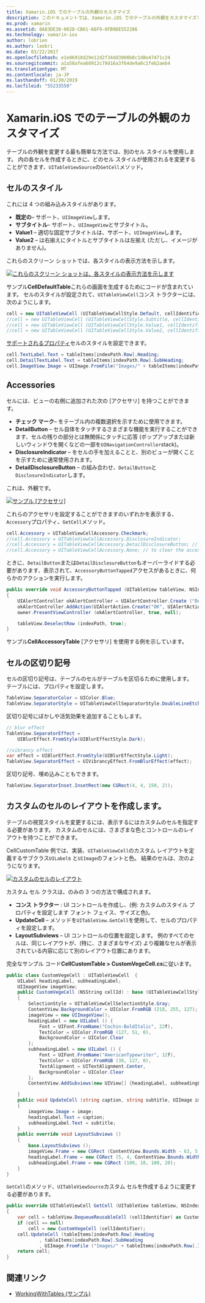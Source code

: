 ```yaml
---
title: Xamarin.iOS でのテーブルの外観のカスタマイズ
description: このドキュメントでは、Xamarin.iOS でのテーブルの外観をカスタマイズする方法について説明します。 これは、セルのスタイル、[アクセサリ]、セルの区切り記号、およびカスタムのセルのレイアウトについて説明します。
ms.prod: xamarin
ms.assetid: 8A83DE38-0028-CB61-66F9-0FB9DE552286
ms.technology: xamarin-ios
author: lobrien
ms.author: laobri
ms.date: 03/22/2017
ms.openlocfilehash: e1e86918d29e12d2f34dd3008b8c1d8e47471c24
ms.sourcegitcommit: a1a58afea68912c79d16a3f64de9a0c1feb2aeb4
ms.translationtype: MT
ms.contentlocale: ja-JP
ms.lasthandoff: 01/30/2019
ms.locfileid: "55233550"
---
```

# <a name="customizing-a-tables-appearance-in-xamarinios"></a>Xamarin.iOS でのテーブルの外観のカスタマイズ

テーブルの外観を変更する最も簡単な方法では、別のセル スタイルを使用します。 内の各セルを作成するときに、どのセル スタイルが使用されるを変更することができます、`UITableViewSource`の`GetCell`メソッド。

## <a name="cell-styles"></a>セルのスタイル

これには 4 つの組み込みスタイルがあります。

-  **既定の**– サポート、`UIImageView`します。
-  **サブタイトル**– サポート、`UIImageView`とサブタイトル。
-  **Value1** – 適切な固定サブタイトルは、サポート、`UIImageView`します。
-  **Value2** – は右揃えにタイトルとサブタイトルは左揃え (ただし、イメージがありません)。


これらのスクリーン ショットでは、各スタイルの表示方法を示します。

 [![](customizing-table-appearance-images/image7.png "これらのスクリーン ショットは、各スタイルの表示方法を示します")](customizing-table-appearance-images/image7.png#lightbox)

サンプル**CellDefaultTable**これらの画面を生成するためにコードが含まれています。 セルのスタイルが設定されて、`UITableViewCell`コンス トラクターには、次のようにします。

```csharp
cell = new UITableViewCell (UITableViewCellStyle.Default, cellIdentifier);
//cell = new UITableViewCell (UITableViewCellStyle.Subtitle, cellIdentifier);
//cell = new UITableViewCell (UITableViewCellStyle.Value1, cellIdentifier);
//cell = new UITableViewCell (UITableViewCellStyle.Value2, cellIdentifier);
```

[サポートされるプロパティ](xref:UIKit.UITableViewCell)セルのスタイルを設定できます。

```csharp
cell.TextLabel.Text = tableItems[indexPath.Row].Heading;
cell.DetailTextLabel.Text = tableItems[indexPath.Row].SubHeading;
cell.ImageView.Image = UIImage.FromFile("Images/" + tableItems[indexPath.Row].ImageName); // don't use for Value2
```

## <a name="accessories"></a>Accessories

セルには、ビューの右側に追加された次の [アクセサリ] を持つことができます。

-   **チェック マーク**– をテーブル内の複数選択を示すために使用できます。
-   **DetailButton** – セル自体をタッチするさまざまな機能を実行することができます、セルの残りの部分とは無関係にタッチに応答 (ポップアップまたは新しいウィンドウを開くなどの一部を`UINavigationController`stack)。
-   **DisclosureIndicator** – をセルの手を加えることと、別のビューが開くことを示すために通常使用されます。
-   **DetailDisclosureButton** – の組み合わせ、`DetailButton`と`DisclosureIndicator`します。


これは、外観です。

 [![](customizing-table-appearance-images/image8.png "サンプル [アクセサリ]")](customizing-table-appearance-images/image8.png#lightbox)

これらのアクセサリを設定することができますのいずれかを表示する、`Accessory`プロパティ、`GetCell`メソッド。

```csharp
cell.Accessory = UITableViewCellAccessory.Checkmark;
//cell.Accessory = UITableViewCellAccessory.DisclosureIndicator;
//cell.Accessory = UITableViewCellAccessory.DetailDisclosureButton; // implement AccessoryButtonTapped
//cell.Accessory = UITableViewCellAccessory.None; // to clear the accessory
```

ときに、`DetailButton`または`DetailDisclosureButton`もオーバーライドする必要があります、表示されて、`AccessoryButtonTapped`アクセスがあるときに、何らかのアクションを実行します。

```csharp
public override void AccessoryButtonTapped (UITableView tableView, NSIndexPath indexPath)
{
    UIAlertController okAlertController = UIAlertController.Create ("DetailDisclosureButton Touched", tableItems[indexPath.Row].Heading, UIAlertControllerStyle.Alert);
    okAlertController.AddAction(UIAlertAction.Create("OK", UIAlertActionStyle.Default, null));
    owner.PresentViewController (okAlertController, true, null);

    tableView.DeselectRow (indexPath, true);
}
```

サンプル**CellAccessoryTable** [アクセサリ] を使用する例を示しています。

## <a name="cell-separators"></a>セルの区切り記号

セルの区切り記号は、テーブルのセルがテーブルを区切るために使用します。 テーブルには、プロパティを設定します。

```csharp
TableView.SeparatorColor = UIColor.Blue;
TableView.SeparatorStyle = UITableViewCellSeparatorStyle.DoubleLineEtched;
```

区切り記号にぼかしや活気効果を追加することもします。

```csharp
// blur effect
TableView.SeparatorEffect =
    UIBlurEffect.FromStyle(UIBlurEffectStyle.Dark);

//vibrancy effect
var effect = UIBlurEffect.FromStyle(UIBlurEffectStyle.Light);
TableView.SeparatorEffect = UIVibrancyEffect.FromBlurEffect(effect);
```

区切り記号、埋め込みこともできます。

```csharp
TableView.SeparatorInset.InsetRect(new CGRect(4, 4, 150, 2));
```

## <a name="creating-custom-cell-layouts"></a>カスタムのセルのレイアウトを作成します。

テーブルの視覚スタイルを変更するには、表示するにはカスタムのセルを指定する必要があります。 カスタムのセルには、さまざまな色とコントロールのレイアウトを持つことができます。

CellCustomTable 例では、実装、`UITableViewCell`のカスタム レイアウトを定義するサブクラス`UILabel`s と`UIImage`のフォントと色。 結果のセルは、次のようになります。

 [![](customizing-table-appearance-images/image9.png "カスタムのセルのレイアウト")](customizing-table-appearance-images/image9.png#lightbox)

カスタム セル クラスは、のみの 3 つの方法で構成されます。

-   **コンス トラクター** : UI コントロールを作成し、(例: カスタムのスタイル プロパティを設定します フォント フェイス、サイズと色)。
-   **UpdateCell** – メソッドを`UITableView.GetCell`を使用して、セルのプロパティを設定します。
-   **LayoutSubviews** – UI コントロールの位置を設定します。 例のすべてのセルは、同じレイアウトが、(特に、さまざまなサイズ) より複雑なセルが表示されている内容に応じて別のレイアウト位置にあります。


完全なサンプル コード**CellCustomTable > CustomVegeCell.cs**に従います。

```csharp
public class CustomVegeCell : UITableViewCell  {
    UILabel headingLabel, subheadingLabel;
    UIImageView imageView;
    public CustomVegeCell (NSString cellId) : base (UITableViewCellStyle.Default, cellId)
    {
        SelectionStyle = UITableViewCellSelectionStyle.Gray;
        ContentView.BackgroundColor = UIColor.FromRGB (218, 255, 127);
        imageView = new UIImageView();
        headingLabel = new UILabel () {
            Font = UIFont.FromName("Cochin-BoldItalic", 22f),
            TextColor = UIColor.FromRGB (127, 51, 0),
            BackgroundColor = UIColor.Clear
        };
        subheadingLabel = new UILabel () {
            Font = UIFont.FromName("AmericanTypewriter", 12f),
            TextColor = UIColor.FromRGB (38, 127, 0),
            TextAlignment = UITextAlignment.Center,
            BackgroundColor = UIColor.Clear
        };
        ContentView.AddSubviews(new UIView[] {headingLabel, subheadingLabel, imageView});

    }
    public void UpdateCell (string caption, string subtitle, UIImage image)
    {
        imageView.Image = image;
        headingLabel.Text = caption;
        subheadingLabel.Text = subtitle;
    }
    public override void LayoutSubviews ()
    {
        base.LayoutSubviews ();
        imageView.Frame = new CGRect (ContentView.Bounds.Width - 63, 5, 33, 33);
        headingLabel.Frame = new CGRect (5, 4, ContentView.Bounds.Width - 63, 25);
        subheadingLabel.Frame = new CGRect (100, 18, 100, 20);
    }
}
```

`GetCell`のメソッド、`UITableViewSource`カスタム セルを作成するように変更する必要があります。

```csharp
public override UITableViewCell GetCell (UITableView tableView, NSIndexPath indexPath)
{
    var cell = tableView.DequeueReusableCell (cellIdentifier) as CustomVegeCell;
    if (cell == null)
        cell = new CustomVegeCell (cellIdentifier);
    cell.UpdateCell (tableItems[indexPath.Row].Heading
            , tableItems[indexPath.Row].SubHeading
            , UIImage.FromFile ("Images/" + tableItems[indexPath.Row].ImageName) );
    return cell;
}
```



## <a name="related-links"></a>関連リンク

- [WorkingWithTables (サンプル)](https://developer.xamarin.com/samples/monotouch/WorkingWithTables)
